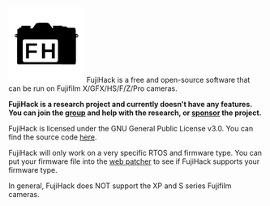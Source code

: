 ![logo](img/fujihack-small.png)
FujiHack is a free and open-source software that  
can be run on Fujifilm X/GFX/HS/F/Z/Pro cameras.

**FujiHack is a research project and currently doesn't have any features. You can join the [group](https://discord.com/invite/UZXDktvAZP) and help with the research, or [sponsor](https://ko-fi.com/petabyte/) the project.**

FujiHack is licensed under the GNU General Public License v3.0. You can find the source code [here](https://github.com/fujihack/fujihack).

FujiHack will only work on a very specific RTOS and firmware type. You can put your firmware file into the [web patcher](https://fujihack.github.io/patcher/) to see if FujiHack supports your firmware type.  

In general, FujiHack does NOT support the XP and S series Fujifilm cameras.
